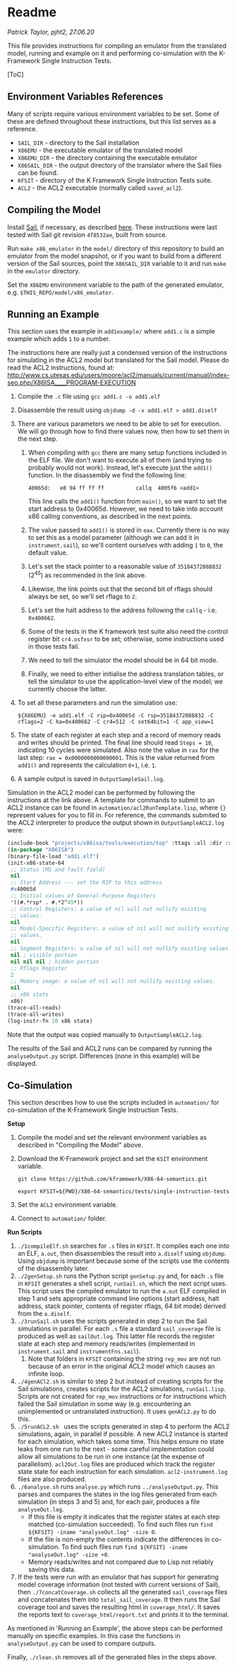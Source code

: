# Readme

*Patrick Taylor, pjht2, 27.06.20*

This file provides instructions for compiling an emulator from the translated model, running and example on it and performing co-simulation with the K-Framework Single Instruction Tests.

[ToC]

## Environment Variables References

Many of scripts require various environment variables to be set.  Some of these are defined throughout these instructions, but this list serves as a reference.

* `SAIL_DIR` - directory to the Sail installation
* `X86EMU` - the executable emulator of the translated model
* `X86EMU_DIR` - the directory containing the executable emulator
* `X86SAIL_DIR` - the output directory of the translator where the Sail files can be found.
* `KFSIT` - directory of the K Framework Single Instruction Tests suite.
* `ACL2` - the ACL2 executable (normally called `saved_acl2`).

## Compiling the Model

Install [Sail](https://github.com/rems-project/sail), if necessary, as described [here](https://github.com/rems-project/sail/blob/sail2/INSTALL.md).  These instructions were last tested with Sail git revision `4f8532ae`, built from source.

Run `make x86_emulator` in the `model/` directory of this repository to build an emulator from the model snapshot, or if you want to build from a different version of the Sail sources, point the `X86SAIL_DIR` variable to it and run `make` in the `emulator` directory.

Set the `X86EMU` environment variable to the path of the generated emulator, e.g. `$THIS_REPO/model/x86_emulator`.

## Running an Example

This section uses the example in `add1example/` where `add1.c` is a simple example which adds `1` to a number.

The instructions here are really just a condensed version of the instructions for simulating in the ACL2 model but translated for the Sail model.  Please do read the ACL2 instructions, found at: <http://www.cs.utexas.edu/users/moore/acl2/manuals/current/manual/index-seo.php/X86ISA____PROGRAM-EXECUTION>

1. Compile the `.c` file using `gcc add1.c -o add1.elf`

2. Disassemble the result using `objdump -d -x add1.elf > add1.diself`

3. There are various parameters we need to be able to set for execution.  We will go through how to find there values now, then how to set them in the next step.

   1. When compiling with `gcc` there are many setup functions included in the ELF file.  We don't want to execute all of them (and trying to probably would not work).  Instead, let's execute just the `add1()` function.  In the disassembly we find the following line:

      ```
      40065d:	e8 94 ff ff ff       	callq  4005f6 <add1>
      ```

      This line calls the `add1()` function from `main()`, so we want to set the start address to 0x40065d.  However, we need to take into account x86 calling conventions, as described in the next points.

   2. The value passed to `add1()` is stored in `eax`.  Currently there is no way to set this as a model parameter (although we can add it in `instrument.sail`), so we'll content ourselves with adding `1` to `0`, the default value.

   3. Let's set the stack pointer to a reasonable value of `35184372088832`  ($2^{45}$) as recommended in the link above.

   4. Likewise, the link points out that the second bit of rflags should always be set, so we'll set rflags to `2`.

   5. Let's set the halt address to the address following the `callq` - i.e. `0x400662`.

   6. Some of the tests in the K framework test suite also need the control register bit `cr4.osfxsr` to be set;  otherwise, some instructions used in those tests fail.

   7. We need to tell the simulator the model should be in 64 bit mode.

   8. Finally, we need to either initialise the address translation tables, or tell the simulator to use the application-level view of the model;  we currently choose the latter.

4. To set all these parameters and run the simulation use:

   ```
   ${X86EMU} -e add1.elf -C rip=0x40065d -C rsp=35184372088832 -C rflags=2 -C ha=0x400662 -C cr4=512 -C set64bit=1 -C app_view=1
   ```

5. The state of each register at each step and a record of memory reads and writes should be printed.  The final line should read `Steps = 10`, indicating 10 cycles were simulated.  Also note the value in `rax` for the last step: `rax = 0x0000000000000001`.  This is the value returned from `add1()` and represents the calculation `0+1`, i.e. `1`.

6. A sample output is saved in `OutputSampleSail.log`.

Simulation in the ACL2 model can be performed by following the instructions at the link above.  A template for commands to submit to an ACL2 instance can be found in `automation/acl2RunTemplate.lisp`, where `{}` represent values for you to fill in.  For reference, the commands submited to the ACL2 interpreter to produce the output shown in `OutputSampleACL2.log` were:

```lisp
(include-book "projects/x86isa/tools/execution/top" :ttags :all :dir :system)
(in-package "X86ISA")
(binary-file-load "add1.elf")
(init-x86-state-64 
 ;; Status (MS and fault field) 
 nil 
 ;; Start Address --- set the RIP to this address 
 #x40065d
 ;; Initial values of General-Purpose Registers 
 '((#.*rsp* . #.*2^45*)) 
 ;; Control Registers: a value of nil will not nullify existing 
 ;; values. 
 nil 
 ;; Model-Specific Registers: a value of nil will not nullify existing 
 ;; values. 
 nil 
 ;; Segment Registers: a value of nil will not nullify existing values. 
 nil ; visible portion 
 nil nil nil ; hidden portion 
 ;; Rflags Register 
 2 
 ;; Memory image: a value of nil will not nullify existing values. 
 nil 
 ;; x86 state 
 x86)
(trace-all-reads)
(trace-all-writes)
(log-instr-fn 10 x86 state)
```

Note that the output was copied manually to `OutputSampleACL2.log`.

The results of the Sail and ACL2 runs can be compared by running the `analyseOutput.py` script.  Differences (none in this example) will be displayed.

## Co-Simulation

This section describes how to use the scripts included in `automation/` for co-simulation of the K-Framework Single Instruction Tests.

**Setup**

1. Compile the model and set the relevant environment variables as described in "Compiling the Model" above.

2. Download the K-Framework project and set the `KSIT` environment variable. 
   
   ```
   git clone https://github.com/kframework/X86-64-semantics.git
   
   export KFSIT=${PWD}/X86-64-semantics/tests/single-instruction-tests
   ```
   
3. Set the `ACL2` environment variable.

4. Connect to `automation/` folder.

**Run Scripts**

1. `./1compileElf.sh` searches for `.s` files in `KFSIT`.  It compiles each one into an ELF, `a.out`, then disassembles the result into `a.diself` using `objdump`.  Using `objdump` is important because some of the scripts use the contents of the disassembly later.
2. `./2genSetup.sh` runs the Python script `genSetup.py` and, for each `.s` file in `KFSIT` generates a shell script, `runSail.sh`, which the next script uses.  This script uses the compiled emulator to run the `a.out` ELF compiled in step 1 and sets appropriate command line options (start address, halt address, stack pointer, contents of register rflags, 64 bit mode) derived from the `a.diself`.
3. `./3runSail.sh` uses the scripts generated in step 2 to run the Sail simulations in parallel.  For each `.s` file a standard `sail_coverage` file is produced as well as `sailOut.log`.  This latter file records the register state at each step and memory reads/writes (implemented in `instrument.sail` and `instrumentFns.sail`).
   1. Note that folders in `KFSIT` containing the string `rep_mov` are not run because of an error in the original ACL2 model which causes an infinite loop.
4. `./4genACl2.sh` is similar to step 2 but instead of creating scripts for the Sail simulations, creates scripts for the ACL2 simulations, `runSail.lisp`.  Scripts are not created for `rep_mov` instructions or for instructions which failed the Sail simulation in some way (e.g. encountering an unimplemented or untranslated instruction).  It uses `genACL2.py` to do this.
5. `./5runACL2.sh ` uses the scripts generated in step 4 to perform the ACL2 simulations, again, in parallel if possible.  A new ACL2 instance is started for each simulation, which takes some time.  This helps ensure no state leaks from one run to the next - some careful implementation could allow all simulations to be run in one instance (at the expense of parallelism).  `acl2Out.log` files are produced which track the register state state for each instruction for each simulation.  `acl2-instrument.log` files are also produced.
6. `./6analyse.sh` runs `analyse.py` which runs `../analyseOutput.py`.  This parses and compares the states in the log files generated from each simulation (in steps 3 and 5) and, for each pair, produces a file `analyseOut.log`.
   * If this file is empty it indicates that the register states at each step matched (co-simulation succeeded).  To find such files run `find ${KFSIT} -iname "analyseOut.log" -size 0`.
   * If the file is non-empty the contents indicate the differences in co-simulation.  To find such files run `find ${KFSIT} -iname "analyseOut.log" -size +0`.
   * Memory reads/writes and not compared due to Lisp not reliably saving this data.
7. If the tests were run with an emulator that has support for generating model coverage information (not tested with current versions of Sail), then `./7concatCoverage.sh` collects all the generated `sail_coverage` files and concatenates them into `total_sail_coverage`.  It then runs the Sail coverage tool and saves the resulting html in `coverage_html/`.  It saves the reports text to `coverage_html/report.txt` and prints it to the terminal.

As mentioned in 'Running an Example', the above steps can be performed manually on specific examples.  In this case the functions in `analyseOutput.py` can be used to compare outputs.

Finally, `./clean.sh` removes all of the generated files in the steps above.
